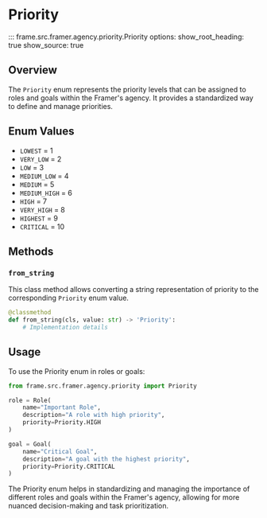 # Priority

::: frame.src.framer.agency.priority.Priority
    options:
      show_root_heading: true
      show_source: true

## Overview

The `Priority` enum represents the priority levels that can be assigned to roles and goals within the Framer's agency. It provides a standardized way to define and manage priorities.

## Enum Values

- `LOWEST` = 1
- `VERY_LOW` = 2
- `LOW` = 3
- `MEDIUM_LOW` = 4
- `MEDIUM` = 5
- `MEDIUM_HIGH` = 6
- `HIGH` = 7
- `VERY_HIGH` = 8
- `HIGHEST` = 9
- `CRITICAL` = 10

## Methods

### `from_string`

This class method allows converting a string representation of priority to the corresponding `Priority` enum value.

```python
@classmethod
def from_string(cls, value: str) -> 'Priority':
    # Implementation details
```

## Usage

To use the Priority enum in roles or goals:

```python
from frame.src.framer.agency.priority import Priority

role = Role(
    name="Important Role",
    description="A role with high priority",
    priority=Priority.HIGH
)

goal = Goal(
    name="Critical Goal",
    description="A goal with the highest priority",
    priority=Priority.CRITICAL
)
```

The Priority enum helps in standardizing and managing the importance of different roles and goals within the Framer's agency, allowing for more nuanced decision-making and task prioritization.
